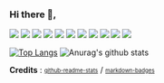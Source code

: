 ### Hi there 👋, 
<img src="https://img.shields.io/badge/HTML-%23E34F26.svg?logo=html5&logoColor=white"/> <img src="https://img.shields.io/badge/CSS-1572B6?logo=css3&logoColor=fff"/> <img src="https://img.shields.io/badge/Sass-C69?logo=sass&logoColor=fff"/> <img src="https://img.shields.io/badge/Tailwind%20CSS-%2338B2AC.svg?logo=tailwind-css&logoColor=white"/> <img src="https://img.shields.io/badge/JavaScript-F7DF1E?logo=javascript&logoColor=000"/> <img src="https://img.shields.io/badge/React-%2320232a.svg?logo=react&logoColor=%2361DAFB" /> <img src="https://img.shields.io/badge/TypeScript-3178C6?logo=typescript&logoColor=fff" /> <img src="https://img.shields.io/badge/jQuery-0769AD?logo=jquery&logoColor=fff"/> <img src="https://img.shields.io/badge/Bootstrap-7952B3?logo=bootstrap&logoColor=fff"/> <img src="https://img.shields.io/badge/Git-F05032?logo=git&logoColor=fff"/> <img src="https://img.shields.io/badge/GitHub-%23121011.svg?logo=github&logoColor=white"/>


[![Top Langs](https://github-readme-stats.vercel.app/api/top-langs/?username=Msgl&exclude_repo=vintage-newspaper-bootstrap,msgl.github.io&theme=tokyonight&show_icons=true)](https://github.com/msgl/github-readme-stats) ![Anurag's github stats](https://github-readme-stats.vercel.app/api?username=Msgl&theme=tokyonight&show_icons=true)



**Credits** :
<sub><sup>[github-readme-stats](https://github.com/anuraghazra/github-readme-stats)</sub></sup> / 
<sub><sup> [markdown-badges](https://github.com/inttter/md-badges)</sub></sup>

<!--
**Msgl/Msgl** is a ✨ _special_ ✨ repository because its `README.md` (this file) appears on your GitHub profile.

Here are some ideas to get you started:

- 🔭 I’m currently working on ...
- 🌱 I’m currently learning ...
- 👯 I’m looking to collaborate on ...
- 🤔 I’m looking for help with ...
- 💬 Ask me about ...
- 📫 How to reach me: ...
- 😄 Pronouns: ...
- ⚡ Fun fact: ...
-->

